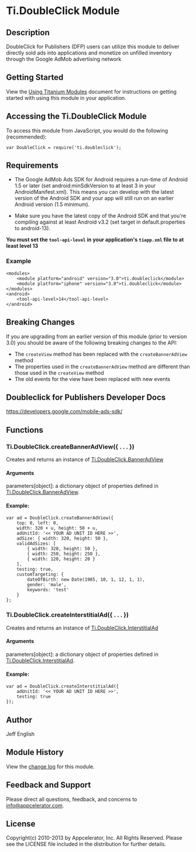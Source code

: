# Ti.DoubleClick Module

## Description

DoubleClick for Publishers (DFP) users can utilize this module to deliver
directly sold ads into applications and monetize on unfilled inventory through the Google AdMob
advertising network

## Getting Started

View the [Using Titanium Modules](http://docs.appcelerator.com/titanium/latest/#!/guide/Using_Titanium_Modules) document for instructions on getting
started with using this module in your application.

## Accessing the Ti.DoubleClick Module

To access this module from JavaScript, you would do the following (recommended):

	var DoubleClick = require('ti.doubleclick');

## Requirements

* The Google AdMob Ads SDK for Android requires a run-time of Android 1.5 or later (set android:minSdkVersion to at least 3 in your AndroidManifest.xml).
This means you can develop with the latest version of the Android SDK and your app will still run on an earlier Android version (1.5 minimum).

* Make sure you have the latest copy of the Android SDK and that you're compiling against at least Android v3.2 (set target in default.properties to android-13).

<strong>You must set the `tool-api-level` in your application's `tiapp.xml` file to at least level 13</strong>

### Example

    <modules>
        <module platform="android" version="3.0">ti.doubleclick</module>
        <module platform="iphone" version="3.0">ti.doubleclick</module>
    </modules>
    <android>
        <tool-api-level>14</tool-api-level>
    </android>

## Breaking Changes

If you are upgrading from an earlier version of this module (prior to version 3.0) you should be
aware of the following breaking changes to the API:

* The `createView` method has been replaced with the `createBannerAdView` method
* The properties used in the `createBannerAdView` method are different than those used in the `createView` method
* The old events for the view have been replaced with new events

## Doubleclick for Publishers Developer Docs
<https://developers.google.com/mobile-ads-sdk/>

## Functions

### Ti.DoubleClick.createBannerAdView({ . . . })

Creates and returns an instance of [Ti.DoubleClick.BannerAdView][]

#### Arguments

parameters[object]: a dictionary object of properties defined in [Ti.DoubleClick.BannerAdView][].

#### Example:

    var ad = DoubleClick.createBannerAdView({
        top: 0, left: 0,
        width: 320 + u, height: 50 + u,
        adUnitId: '<< YOUR AD UNIT ID HERE >>',
        adSize: { width: 320, height: 50 },
        validAdSizes: [
            { width: 320, height: 50 },
            { width: 250, height: 250 },
            { width: 120, height: 20 }
        ],
        testing: true,
        customTargeting: {
            dateOfBirth: new Date(1985, 10, 1, 12, 1, 1),
            gender: 'male',
            keywords: 'test'
        }
    };

### Ti.DoubleClick.createInterstitialAd({ . . . })

Creates and returns an instance of [Ti.DoubleClick.InterstitialAd][]

#### Arguments

parameters[object]: a dictionary object of properties defined in [Ti.DoubleClick.InterstitialAd][].

#### Example:

    var ad = DoubleClick.createInterstitialAd({
        adUnitId: '<< YOUR AD UNIT ID HERE >>',
        testing: true
    });

## Author

Jeff English

## Module History

View the [change log](changelog.html) for this module.

## Feedback and Support

Please direct all questions, feedback, and concerns to [info@appcelerator.com](mailto:info@appcelerator.com?subject=iOS%20Doubleclick%20Module).

## License

Copyright(c) 2010-2013 by Appcelerator, Inc. All Rights Reserved. Please see the LICENSE file included in the distribution for further details.

[Ti.DoubleClick.BannerAdView]: banneradview.html
[Ti.DoubleClick.InterstitialAd]: interstitialad.html